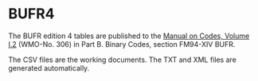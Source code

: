 # BUFR4
The BUFR edition 4 tables are published to the [Manual on Codes, Volume I.2](https://library.wmo.int/index.php?lvl=notice_display&id=10684#.X18yfpMza3I) (WMO-No. 306) in Part B. Binary Codes, section FM94-XIV BUFR.  

The CSV files are the working documents. The TXT and XML files are generated automatically. 
